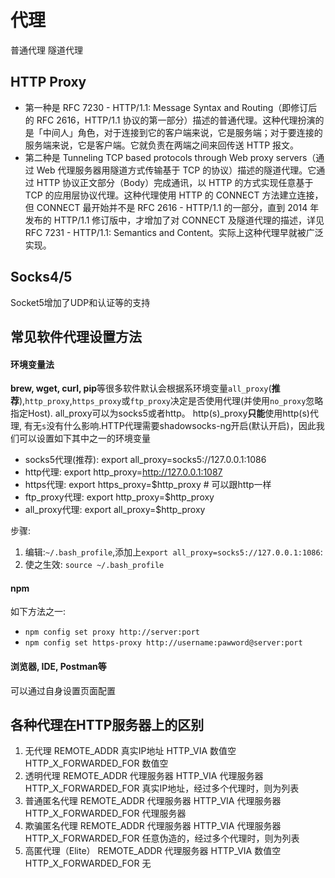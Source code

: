 # 代理
普通代理
隧道代理
## HTTP Proxy
- 第一种是 RFC 7230 - HTTP/1.1: Message Syntax and Routing（即修订后的 RFC 2616，HTTP/1.1 协议的第一部分）描述的普通代理。这种代理扮演的是「中间人」角色，对于连接到它的客户端来说，它是服务端；对于要连接的服务端来说，它是客户端。它就负责在两端之间来回传送 HTTP 报文。
- 第二种是 Tunneling TCP based protocols through Web proxy servers（通过 Web 代理服务器用隧道方式传输基于 TCP 的协议）描述的隧道代理。它通过 HTTP 协议正文部分（Body）完成通讯，以 HTTP 的方式实现任意基于 TCP 的应用层协议代理。这种代理使用 HTTP 的 CONNECT 方法建立连接，但 CONNECT 最开始并不是 RFC 2616 - HTTP/1.1 的一部分，直到 2014 年发布的 HTTP/1.1 修订版中，才增加了对 CONNECT 及隧道代理的描述，详见 RFC 7231 - HTTP/1.1: Semantics and Content。实际上这种代理早就被广泛实现。
## Socks4/5
Socket5增加了UDP和认证等的支持
## 常见软件代理设置方法
#### 环境变量法 
**brew, wget, curl, pip**等很多软件默认会根据系环境变量`all_proxy`(**推荐**),`http_proxy`,`https_proxy`或`ftp_proxy`决定是否使用代理(并使用`no_proxy`忽略指定Host).
all_proxy可以为socks5或者http。 http(s)_proxy**只能**使用http(s)代理, 有无`s`没有什么影响.HTTP代理需要shadowsocks-ng开启(默认开启)，因此我们可以设置如下其中之一的环境变量
- socks5代理(推荐):  export all_proxy=socks5://127.0.0.1:1086
- http代理:         export http_proxy=http://127.0.0.1:1087
- https代理:        export https_proxy=$http_proxy  # 可以跟http一样
- ftp_proxy代理:    export http_proxy=$http_proxy
- all_proxy代理:    export all_proxy=$http_proxy

步骤:
1. 编辑:`~/.bash_profile`,添加上`export all_proxy=socks5://127.0.0.1:1086`:
2. 使之生效: `source ~/.bash_profile`
#### npm
如下方法之一:
- `npm config set proxy http://server:port`
- `npm config set https-proxy http://username:pawword@server:port`
#### 浏览器, IDE, Postman等
可以通过自身设置页面配置

## 各种代理在HTTP服务器上的区别
1. 无代理
    REMOTE_ADDR   真实IP地址
    HTTP_VIA    数值空
    HTTP_X_FORWARDED_FOR 数值空
2. 透明代理
    REMOTE_ADDR   代理服务器
    HTTP_VIA    代理服务器
    HTTP_X_FORWARDED_FOR 真实IP地址，经过多个代理时，则为列表
3. 普通匿名代理
    REMOTE_ADDR   代理服务器
    HTTP_VIA    代理服务器
    HTTP_X_FORWARDED_FOR 代理服务器
4. 欺骗匿名代理
    REMOTE_ADDR   代理服务器
    HTTP_VIA    代理服务器
    HTTP_X_FORWARDED_FOR 任意伪造的，经过多个代理时，则为列表
5. 高匿代理（Elite）
    REMOTE_ADDR   代理服务器
    HTTP_VIA    数值空
    HTTP_X_FORWARDED_FOR 无